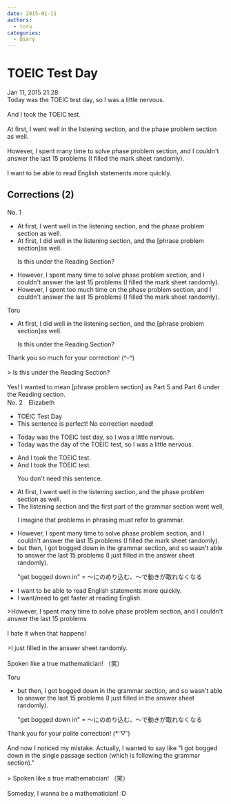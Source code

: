 ```yaml
---
date: 2015-01-11
authors:
  - toru
categories:
  - Diary
---
```


<h1 id="subject_show">TOEIC Test Day</h1>
<div class="date">Jan 11, 2015 21:28</div>
<div id="post"><div id="body_show_ori">
Today was the TOEIC test day, so I was a little nervous.<br/><br/>And I took the TOEIC test.<br/><br/>At first, I went well in the listening section, and the phase problem section as well.<br/><br/>However, I spent many time to solve phase problem section, and I couldn't answer the last 15 problems (I filled the mark sheet randomly).<br/><br/>I want to be able to read English statements more quickly.
</div></div>

<!-- more -->


## Corrections (2)
<div id="block"><div class="first_name"> No. 1　<span class="just_name"></span></div><div id="block2">
<ul class="correction_field">
<li class="incorrect">At first, I went well in the listening section, and the phase problem section as well.</li>
<li class="corrected correct">
At first, I <span class="f_blue">did</span> well in the listening section, and the<span class="f_red"> [phrase problem section]</span>as well.
<p class="correction_comment">Is this under the Reading Section?</p>
</li>
</ul>
<ul class="correction_field">
<li class="incorrect">However, I spent many time to solve phase problem section, and I couldn't answer the last 15 problems (I filled the mark sheet randomly).</li>
<li class="corrected correct">
However, I spent<span class="f_blue"> too much</span> time on the phase problem section, and I couldn't answer the last 15 problems (I filled the mark sheet randomly).
</li>
</ul>
</div><div class="name"><span class="just_name">Toru</span><br><div class="quote_field"><ul class="correction_field">
<li class="corrected correct">
At first, I <span class="f_blue">did</span> well in the listening section, and the<span class="f_red"> [phrase problem section]</span>as well.
<p class="correction_comment">
Is this under the Reading Section?
</p>
</li>
</ul></div>
Thank you so much for your correction! (^-^)<br/><br/>&gt; Is this under the Reading Section?<br/><br/>Yes! I wanted to mean [phrase problem section] as Part 5 and Part 6 under the Reading section.
</div>
</div>
<div id="block"><div class="first_name"> No. 2　<span class="just_name">Elizabeth</span></div><div id="block2">
<ul class="correction_field">
<li class="incorrect">TOEIC Test Day</li>
<li class="corrected perfect">This sentence is perfect! No correction needed!</li>
</ul>
<ul class="correction_field">
<li class="incorrect">Today was the TOEIC test day, so I was a little nervous.</li>
<li class="corrected correct">
Today was the<span class="f_blue"> day of the</span> TOEIC test, so I was a little nervous.
</li>
</ul>
<ul class="correction_field">
<li class="incorrect">And I took the TOEIC test.</li>
<li class="corrected correct">
<span class="sline"><span class="f_gray">And I took the TOEIC test.</span></span>
<p class="correction_comment">You don't need this sentence.</p>
</li>
</ul>
<ul class="correction_field">
<li class="incorrect">At first, I went well in the listening section, and the phase problem section as well.</li>
<li class="corrected correct">
The listening section and the <span class="f_blue">first part of the grammar </span>section went well, 
<p class="correction_comment">I imagine that problems in phrasing must refer to grammar.</p>
</li>
</ul>
<ul class="correction_field">
<li class="incorrect">However, I spent many time to solve phase problem section, and I couldn't answer the last 15 problems (I filled the mark sheet randomly).</li>
<li class="corrected correct">
<span class="f_blue">but then</span>, <span class="f_blue">I got bogged down in the grammar section</span>, and <span class="f_blue">so wasn't able to </span>answer the last 15 problems (I <span class="f_blue">just </span>filled <span class="f_red">in</span> the <span class="f_red">answer</span> sheet randomly).
<p class="correction_comment">"get bogged down in" = ～にのめり込む、～で動きが取れなくなる</p>
</li>
</ul>
<ul class="correction_field">
<li class="incorrect">I want to be able to read English statements more quickly.</li>
<li class="corrected correct">
I want/<span class="f_blue">need</span> to<span class="f_blue"> get faster at reading</span> English.
</li>
</ul>
<p class="comment_small">
 &gt;However, I spent many time to solve phase problem section, and I couldn't answer the last 15 problems
 <br/>
 <br/>
 I hate it when that happens!
 <br/>
 <br/>
 &gt;I just filled in the answer sheet randomly.
 <br/>
 <br/>
 Spoken like a true mathematician! （笑）
</p>

</div><div class="name"><span class="just_name">Toru</span><br><div class="quote_field"><ul class="correction_field">
<li class="corrected correct">
<span class="f_blue">but then</span>, <span class="f_blue">I got bogged down in the grammar section</span>, and <span class="f_blue">so wasn't able to </span>answer the last 15 problems (I <span class="f_blue">just </span>filled <span class="f_red">in</span> the <span class="f_red">answer</span> sheet randomly).
<p class="correction_comment">
"get bogged down in" = ～にのめり込む、～で動きが取れなくなる
</p>
</li>
</ul></div>
Thank you for your polite correction! (*'▽')<br/><br/>And now I noticed my mistake. Actually, I wanted to say like "I got bogged down in the single passage section (which is following the grammar section)."<br/><br/>&gt; Spoken like a true mathematician! （笑）<br/><br/>Someday, I wanna be a mathematician! :D
</div>
</div>
